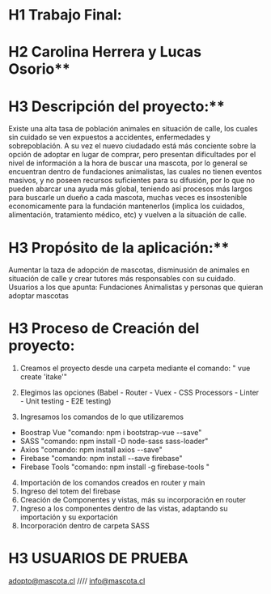 # H1 Trabajo Final:
# H2 Carolina Herrera y Lucas Osorio**
 
# H3 Descripción del proyecto:**
Existe una alta tasa de población animales en situación de calle, los cuales sin cuidado se ven expuestos a accidentes, enfermedades y sobrepoblación.
A su vez el nuevo ciudadado está más conciente sobre la opción de adoptar en lugar de comprar, pero presentan dificultades por el nivel de información a la hora de buscar una mascota, por lo general se encuentran dentro de fundaciones animalistas, las cuales no tienen eventos masivos, y no poseen recursos suficientes para su difusión, por lo que 
no pueden abarcar una ayuda más global, teniendo así procesos más largos para buscarle un dueño a cada mascota, muchas veces es insostenible economicamente para la fundación mantenerlos (implica los cuidados, alimentación, tratamiento médico, etc) y vuelven a la situación de calle. 

# H3 Propósito de la aplicación:**
Aumentar la taza de adopción de mascotas, disminusión de animales en situación de calle y crear tutores más responsables con su cuidado.
	Usuarios a los que apunta:
 Fundaciones Animalistas y personas que quieran adoptar mascotas 
 
# H3 Proceso de Creación del  proyecto:
1. Creamos el proyecto desde una carpeta mediante el comando: " vue create 'itake'"

2. Elegimos las opciones 
(Babel - Router - Vuex - CSS Processors - Linter - Unit testing - E2E testing)
3. Ingresamos los comandos de lo que utilizaremos 
- Boostrap Vue "comando: npm i bootstrap-vue --save"
- SASS "comando: npm install -D node-sass sass-loader"
- Axios "comando: npm install axios --save"
- Firebase "comando: npm install --save firebase"
- Firebase Tools "comando: npm install -g firebase-tools "
4. Importación de los comandos creados en router y main
5. Ingreso del totem del firebase 
6. Creación de Componentes y vistas, más su incorporación en router 
7. Ingreso a los componentes dentro de las vistas, adaptando su importación y su exportación 
8. Incorporación dentro de carpeta SASS

# H3 USUARIOS DE PRUEBA
adopto@mascota.cl //// info@mascota.cl 

